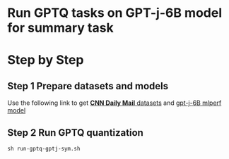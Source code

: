 # Run GPTQ tasks on GPT-j-6B model for summary task

# Step by Step

## Step 1 Prepare datasets and models
Use the following link to get
[**CNN Daily Mail** datasets](https://github.com/intel-innersource/frameworks.ai.benchmarking.mlperf.submission.inference-submission-v3-1/tree/master/closed/Intel/code/gpt-j/pytorch-cpu#download-and-prepare-dataset)
and [gpt-j-6B mlperf model](https://github.com/mlcommons/inference/tree/master/language/gpt-j#download-gpt-j-model)

## Step 2 Run GPTQ quantization
```shell
sh run-gptq-gptj-sym.sh
```
